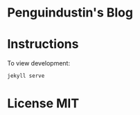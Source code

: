 Penguindustin's Blog
====================



Instructions
============

To view development:

```bash
jekyll serve
```

License MIT
===========